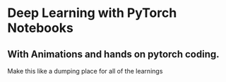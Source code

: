# Deep Learning with PyTorch Notebooks

## With Animations and hands on pytorch coding.

Make this like a dumping place for all of the learnings
